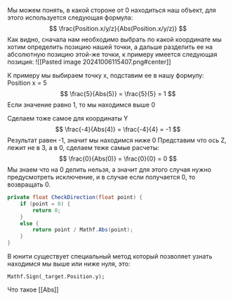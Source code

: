 Мы можем понять, в какой стороне от 0 находиться наш объект, для этого используется следующая формула:
$$
\frac{Position.x/y/z}{Abs(Position.x/y/z)}
$$
Как видно, сначала нам необходимо выбрать по какой координате мы хотим определить позицию нашей точки, а дальше разделить ее на абсолютную позицию этой-же точки, к примеру имеется следующая позиция:
![[Pasted image 20241006115407.png#center]]

К примеру мы выбираем точку x, подставим ее в нашу формулу:
Position x = 5
$$
\frac{5}{Abs(5)} = \frac{5}{5} = 1
$$
Если значение равно 1, то мы находимся выше 0

Сделаем тоже самое для координаты Y
$$
\frac{-4}{Abs(4)} = \frac{-4}{4} = -1
$$
Результат равен -1, значит мы находимся ниже 0
Представим что ось Z, лежит не в 3, а в 0, сделаем теже самые расчеты:
$$
\frac{0}{Abs(0)} = \frac{0}{0} = 0
$$
Мы знаем что на 0 делить нельзя, а значит для этого случая нужно предусмотреть исключение, и в случае если получается 0, то возвращать 0.


```csharp
private float CheckDirection(float point) {
	if (point = 0) {
		return 0;
	}
	else {
		return point / Mathf.Abs(point);
	}
}
```

В юнити существует специальный метод который позволяет узнать находимся мы выше или ниже нуля, это:


```Csharp
Mathf.Sign(_target.Position.y);
```

Что такое [[Abs]]